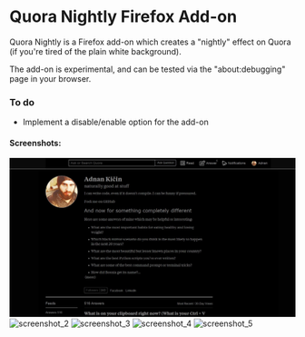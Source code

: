 # Quora Nightly Firefox Add-on

Quora Nightly is a Firefox add-on which creates a "nightly" effect on Quora (if you're tired of the plain white background).

The add-on is experimental, and can be tested via the "about:debugging" page in your browser.

### To do
* Implement a disable/enable option for the add-on 

#### Screenshots:
![screenshot](https://github.com/TheAdnan/Quora-Nightly/blob/master/test_screenshot/Screenshot_1.jpg)
![screenshot_2](https://user-images.githubusercontent.com/8043309/31342774-bc2dcf5c-acdb-11e7-8ebd-ce5e43d45760.jpg)
![screenshot_3](https://user-images.githubusercontent.com/8043309/31342476-e1719376-acda-11e7-8cba-b97e88b215d5.jpg)
![screenshot_4](https://user-images.githubusercontent.com/8043309/31342485-ee0bdbbe-acda-11e7-80a7-70da15459ae8.jpg)
![screenshot_5](https://user-images.githubusercontent.com/8043309/31342495-f39c5900-acda-11e7-8bd4-e06c4e432788.jpg)

